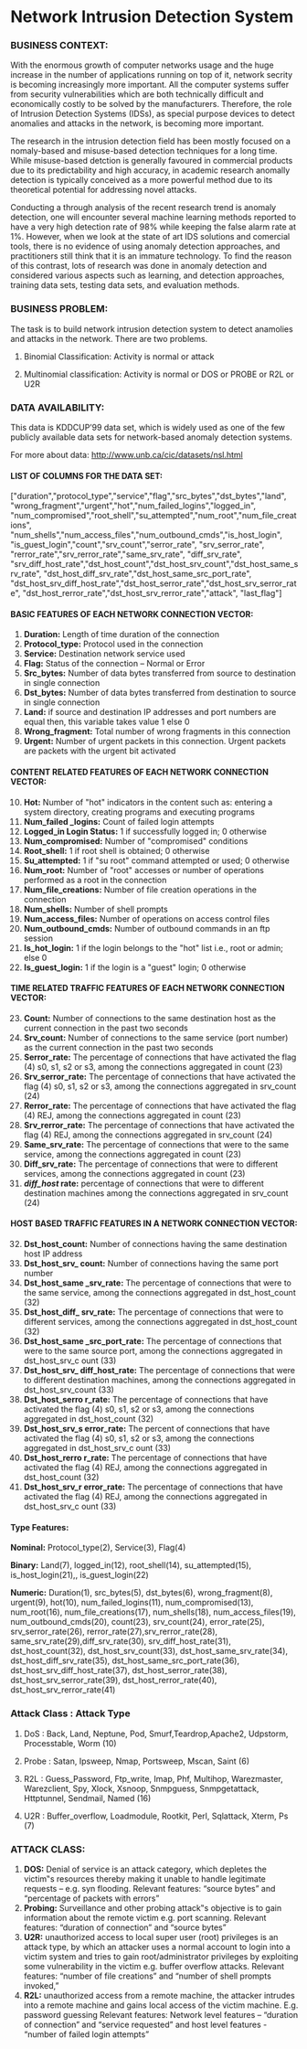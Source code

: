 # Network Intrusion Detection System

### BUSINESS CONTEXT:

With the enormous growth of computer networks usage and the huge increase in the number of applications running on top of it, network secrity is becoming increasingly more important. All the computer systems suffer from security vulnerabilities which are both technically difficult and economically costly to be solved by the manufacturers. Therefore, the role of Intrusion Detection Systems (IDSs), as special purpose devices to detect anomalies and attacks in the network, is becoming more important. 

The research in the intrusion detection field has been mostly focused on a nomaly-based and misuse-based detection techniques for a long time. While misuse-based detction is generally favoured in commercial products due to its predictability and high accuracy, in academic research anomally detection is typically conceived as a more powerful method due to its theoretical potential for addressing novel attacks.

Conducting a through analysis of the recent research trend is anomaly detection, one will encounter several machine learning methods reported to have a very high detection rate of 98% while keeping the false alarm rate at 1%. However, when we look at the state of art IDS solutions and comercial tools, there is no evidence of using anomaly detection approaches, and practitioners still think that it is an immature technology. To find the reason of this contrast, lots of research was done in anomaly detection and considered various aspects such as learning, and detection approaches, training data sets, testing data sets, and evaluation methods.

### BUSINESS PROBLEM:

The task is to build network intrusion detection system to detect anamolies and attacks in the network. There are two problems.  

1) Binomial Classification: Activity is normal or attack 

2) Multinomial classification: Activity is normal or DOS or PROBE or R2L or U2R 

### DATA AVAILABILITY: 

This data is KDDCUP’99 data set, which is widely used as one of the few publicly available data sets for network-based anomaly detection systems.  
 
For more about data: http://www.unb.ca/cic/datasets/nsl.html 

#### LIST OF COLUMNS FOR THE DATA SET:

["duration","protocol_type","service","flag","src_bytes","dst_bytes","land", "wrong_fragment","urgent","hot","num_failed_logins","logged_in", "num_compromised","root_shell","su_attempted","num_root","num_file_creations", "num_shells","num_access_files","num_outbound_cmds","is_host_login", "is_guest_login","count","srv_count","serror_rate", "srv_serror_rate", "rerror_rate","srv_rerror_rate","same_srv_rate", "diff_srv_rate", 
"srv_diff_host_rate","dst_host_count","dst_host_srv_count","dst_host_same_srv_rate", "dst_host_diff_srv_rate","dst_host_same_src_port_rate", "dst_host_srv_diff_host_rate","dst_host_serror_rate","dst_host_srv_serror_rate", "dst_host_rerror_rate","dst_host_srv_rerror_rate","attack", "last_flag"]

#### BASIC FEATURES OF EACH NETWORK CONNECTION VECTOR:

1) <b>Duration:</b>  Length of time duration of the connection  
2) <b>Protocol_type:</b> Protocol used in the connection  
3) <b>Service:</b> Destination network service used  
4) <b>Flag:</b> Status of the connection – Normal or Error 
5) <b>Src_bytes:</b> Number of data bytes transferred from source to destination in single connection  
6) <b>Dst_bytes:</b> Number of data bytes transferred from destination to source in single connection  
7) <b>Land:</b> if source and destination IP addresses and port numbers are equal then, this variable takes value 1 else 0  
8) <b>Wrong_fragment:</b> Total number of wrong fragments in this connection  
9) <b>Urgent:</b> Number of urgent packets in this connection. Urgent packets are packets with the urgent bit activated

#### CONTENT RELATED FEATURES OF EACH NETWORK CONNECTION VECTOR:

10) <b>Hot:</b> Number of "hot" indicators in the content such as: entering a system directory, creating programs and executing programs 
11) <b>Num_failed _logins:</b> Count of failed login attempts  
12) <b>Logged_in Login Status:</b> 1 if successfully logged in; 0 otherwise  
13) <b>Num_compromised:</b> Number of "compromised" conditions  
14) <b>Root_shell:</b> 1 if root shell is obtained; 0 otherwise  
15) <b>Su_attempted:</b> 1 if "su root" command attempted or used; 0 otherwise  
16) <b>Num_root:</b> Number of "root" accesses or number of operations performed as a root in the connection 
17) <b>Num_file_creations:</b> Number of file creation operations in the connection  
18) <b>Num_shells:</b> Number of shell prompts  
19) <b>Num_access_files:</b> Number of operations on access control files  
20) <b>Num_outbound_cmds:</b> Number of outbound commands in an ftp session  
21) <b>Is_hot_login:</b> 1 if the login belongs to the "hot" list i.e., root or admin; else 0  
22) <b>Is_guest_login:</b> 1 if the login is a "guest" login; 0 otherwise 

#### TIME RELATED TRAFFIC FEATURES OF EACH NETWORK CONNECTION VECTOR:

23) <b>Count:</b> Number of connections to the same destination host as the current connection in the past two seconds 
24) <b>Srv_count:</b> Number of connections to the same service (port number) as the current connection in the past two seconds  
25) <b>Serror_rate:</b> The percentage of connections that have activated the flag (4) s0, s1, s2 or s3, among the connections aggregated in count (23)  
26) <b>Srv_serror_rate:</b> The percentage of connections that have activated the flag (4) s0, s1, s2 or s3, among the connections aggregated in srv_count (24)  
27) <b>Rerror_rate:</b> The percentage of connections that have activated the flag (4) REJ, among the connections aggregated in count (23)  
28) <b>Srv_rerror_rate:</b> The percentage of connections that have activated the flag (4) REJ, among the connections aggregated in srv_count (24)  
29) <b>Same_srv_rate:</b> The percentage of connections that were to the same service, among the connections aggregated in count (23)  
30) <b>Diff_srv_rate:</b> The percentage of connections that were to different services, among the connections aggregated in count (23)
31) <b>_diff_host_ rate:</b> percentage of connections that were to different destination machines among the connections aggregated in srv_count (24) 

####  HOST BASED TRAFFIC FEATURES IN A NETWORK CONNECTION VECTOR:

32) <b>Dst_host_count:</b> Number of connections having the same destination host IP address  
33) <b>Dst_host_srv_ count:</b> Number of connections having the same port number  
34) <b>Dst_host_same _srv_rate:</b> The percentage of connections that were to the same service, among the connections aggregated in dst_host_count (32)  
35) <b>Dst_host_diff_ srv_rate:</b> The percentage of connections that were to different services, among the connections aggregated in dst_host_count (32)  
36) <b>Dst_host_same _src_port_rate:</b> The percentage of connections that were to the same source port, among the connections aggregated in dst_host_srv_c ount (33)  
37) <b>Dst_host_srv_ diff_host_rate:</b> The percentage of connections that were to different destination machines, among the connections aggregated in dst_host_srv_count (33) 
38) <b>Dst_host_serro r_rate:</b> The percentage of connections that have activated the flag (4) s0, s1, s2 or s3, among the connections aggregated in dst_host_count (32)  
39) <b>Dst_host_srv_s error_rate:</b> The percent of connections that have activated the flag (4) s0, s1, s2 or s3, among the connections aggregated in dst_host_srv_c ount (33)  
40) <b>Dst_host_rerro r_rate:</b> The percentage of connections that have activated the flag (4) REJ, among the connections aggregated in dst_host_count (32)  
41) <b>Dst_host_srv_r error_rate:</b> The percentage of connections that have activated the flag (4) REJ, among the connections aggregated in dst_host_srv_c ount (33) 

#### Type Features:

<b>Nominal:</b>  Protocol_type(2), Service(3), Flag(4) 
 
<b>Binary:</b> Land(7), logged_in(12), root_shell(14), su_attempted(15), is_host_login(21),, is_guest_login(22) 
 
<b>Numeric:</b> Duration(1), src_bytes(5), dst_bytes(6), wrong_fragment(8), urgent(9), hot(10), num_failed_logins(11), num_compromised(13), num_root(16), num_file_creations(17), num_shells(18), num_access_files(19), num_outbound_cmds(20), count(23), srv_count(24), error_rate(25), srv_serror_rate(26), rerror_rate(27),srv_rerror_rate(28), same_srv_rate(29),diff_srv_rate(30), srv_diff_host_rate(31), dst_host_count(32), dst_host_srv_count(33), dst_host_same_srv_rate(34), dst_host_diff_srv_rate(35), dst_host_same_src_port_rate(36), dst_host_srv_diff_host_rate(37), dst_host_serror_rate(38), dst_host_srv_serror_rate(39), dst_host_rerror_rate(40), dst_host_srv_rerror_rate(41) 

### Attack Class : Attack Type
              
1) DoS       : Back, Land, Neptune, Pod, Smurf,Teardrop,Apache2, Udpstorm, Processtable, Worm (10) 

2) Probe     : Satan, Ipsweep, Nmap, Portsweep, Mscan, Saint  (6) 

3) R2L       : Guess_Password, Ftp_write, Imap, Phf, Multihop, Warezmaster, Warezclient, Spy, Xlock, Xsnoop, Snmpguess, Snmpgetattack, Httptunnel, Sendmail, Named (16)
 
4) U2R       : Buffer_overflow, Loadmodule, Rootkit, Perl, Sqlattack, Xterm, Ps (7) 

### ATTACK CLASS: 

1. <b>DOS:</b> Denial of service is an attack category, which depletes the victim‟s resources thereby making it unable to handle legitimate requests – e.g. syn flooding. Relevant features: “source bytes” and “percentage of packets with errors”  
2. <b>Probing:</b> Surveillance and other probing attack‟s objective is to gain information about the remote victim e.g. port scanning. Relevant features: “duration of connection” and “source bytes”  
3. <b>U2R:</b> unauthorized access to local super user (root) privileges is an attack type, by which an attacker uses a normal account to login into a victim system and tries to gain root/administrator privileges by exploiting some vulnerability in the victim e.g. buffer overflow attacks. Relevant features: “number of file creations” and “number of shell prompts invoked,” 
4. <b>R2L:</b> unauthorized access from a remote machine, the attacker intrudes into a remote machine and gains local access of the victim machine. E.g. password guessing Relevant features: Network level features – “duration of connection” and “service requested” and host level features - “number of failed login attempts” 

